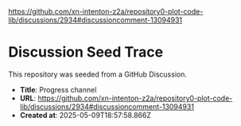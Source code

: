 https://github.com/xn-intenton-z2a/repository0-plot-code-lib/discussions/2934#discussioncomment-13094931

# Discussion Seed Trace

This repository was seeded from a GitHub Discussion.

- **Title**: Progress channel
- **URL**: https://github.com/xn-intenton-z2a/repository0-plot-code-lib/discussions/2934#discussioncomment-13094931
- **Created at**: 2025-05-09T18:57:58.866Z
